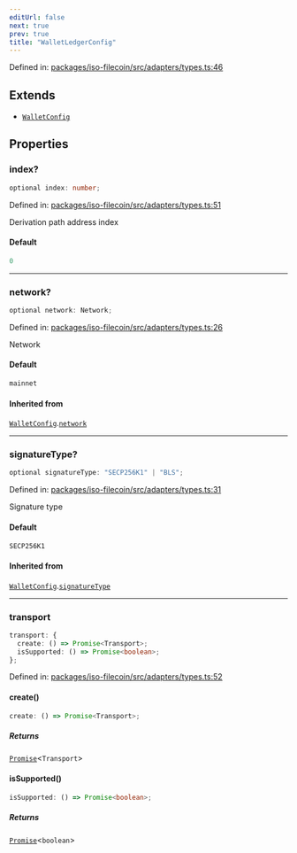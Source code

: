 ```yaml
---
editUrl: false
next: true
prev: true
title: "WalletLedgerConfig"
---
```


Defined in: [packages/iso-filecoin/src/adapters/types.ts:46](https://github.com/hugomrdias/filecoin/blob/main/packages/iso-filecoin/src/adapters/types.ts#L46)

## Extends

- [`WalletConfig`](/api/adapters/filsnap/interfaces/walletconfig/)

## Properties

### index?

```ts
optional index: number;
```

Defined in: [packages/iso-filecoin/src/adapters/types.ts:51](https://github.com/hugomrdias/filecoin/blob/main/packages/iso-filecoin/src/adapters/types.ts#L51)

Derivation path address index

#### Default

```ts
0
```

***

### network?

```ts
optional network: Network;
```

Defined in: [packages/iso-filecoin/src/adapters/types.ts:26](https://github.com/hugomrdias/filecoin/blob/main/packages/iso-filecoin/src/adapters/types.ts#L26)

Network

#### Default

```ts
mainnet
```

#### Inherited from

[`WalletConfig`](/api/adapters/filsnap/interfaces/walletconfig/).[`network`](/api/adapters/filsnap/interfaces/walletconfig/#network)

***

### signatureType?

```ts
optional signatureType: "SECP256K1" | "BLS";
```

Defined in: [packages/iso-filecoin/src/adapters/types.ts:31](https://github.com/hugomrdias/filecoin/blob/main/packages/iso-filecoin/src/adapters/types.ts#L31)

Signature type

#### Default

```ts
SECP256K1
```

#### Inherited from

[`WalletConfig`](/api/adapters/filsnap/interfaces/walletconfig/).[`signatureType`](/api/adapters/filsnap/interfaces/walletconfig/#signaturetype)

***

### transport

```ts
transport: {
  create: () => Promise<Transport>;
  isSupported: () => Promise<boolean>;
};
```

Defined in: [packages/iso-filecoin/src/adapters/types.ts:52](https://github.com/hugomrdias/filecoin/blob/main/packages/iso-filecoin/src/adapters/types.ts#L52)

#### create()

```ts
create: () => Promise<Transport>;
```

##### Returns

[`Promise`](https://developer.mozilla.org/docs/Web/JavaScript/Reference/Global_Objects/Promise)\<`Transport`\>

#### isSupported()

```ts
isSupported: () => Promise<boolean>;
```

##### Returns

[`Promise`](https://developer.mozilla.org/docs/Web/JavaScript/Reference/Global_Objects/Promise)\<`boolean`\>
